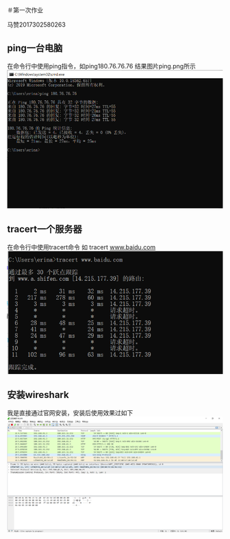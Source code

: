 ＃第一次作业


马赞2017302580263



## ping一台电脑

在命令行中使用ping指令，如ping180.76.76.76
结果图片ping.png所示
![ping指令](./ping.png)
## tracert一个服务器

在命令行中使用tracert命令 如 tracert www.baidu.com
![tracert百度服务器](./tracert.png)

## 安装wireshark
 我是直接通过官网安装，安装后使用效果过如下
 ![wireshark](./wireshark.png)
